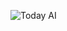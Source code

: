 ![Today AI](https://github.com/chinalantern/open-ai/blob/master/client/src/assets/screenshots/mainpage.png)